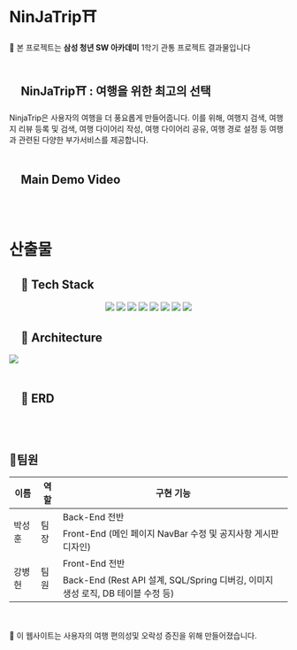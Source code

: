 # NinJaTrip⛩️
🏮 본 프로젝트는 **삼성 청년 SW 아카데미** 1학기 관통 프로젝트 결과물입니다
<br><br>

## 　NinJaTrip⛩️ : 여행을 위한 최고의 선택
NinjaTrip은 사용자의 여행을 더 풍요롭게 만들어줍니다.
이를 위해, 여행지 검색, 여행지 리뷰 등록 및 검색, 여행 다이어리 작성, 여행 다이어리 공유, 여행 경로 설정 등 여행과 관련된 다양한 부가서비스를 제공합니다. 
<br><br>

## 　Main Demo Video
<br><br>
# 산출물 
## 　🔨 Tech Stack
<p align="center">
  <img src="https://img.shields.io/badge/API-Kakao_Map-red?style=flat"> 
  <img src="https://img.shields.io/badge/API-Naver_News-6DB33F?style=flat"> 
  <img src="https://img.shields.io/badge/Library-vue_Bootstrap-563D7C?style=flat&logo=bootstrap&logoColor=white"> 
  <img src="https://img.shields.io/badge/Language-Java-007396?style=flat&logo=java&logoColor=white"> 
  <img src="https://img.shields.io/badge/Language-JavaScript-F7DF1E?style=flat&logo=javascript&logoColor=white"> 
  <img src="https://img.shields.io/badge/Database-MySql-F80000?style=flat&logo=mysql&logoColor=white"> 
  <img src="https://img.shields.io/badge/Framework-Vue-D22128?style=flat&logo=vue.js&logoColor=white"> 
  <img src="https://img.shields.io/badge/Framework-SpringFramework-6DB33F?style=flat&logo=spring&logoColor=white">
</p>

## 　🔨 Architecture
<img src="https://github.com/NinjasTrip/.github/assets/142863071/238eff1b-d2ba-4454-bad0-35d094bb35ac">
<br><br>

## 　🔨 ERD



<br><br>
## 🥋팀원

<table>
  <thead>
    <tr>
      <th>이름</th>
      <th>역할</th>
      <th>구현 기능</th>
    </tr>
  </thead>
  <tbody>
    <tr>
      <td rowspan="2">박성훈</td>
      <td rowspan="2">팀장</td>
      <td>Back-End 전반</td>
    </tr>
        </tr>
    <tr>
      <td>Front-End (메인 페이지 NavBar 수정 및 공지사항 게시판 디자인)</td>
    </tr>
    </tr>
    <tr>
      <td rowspan="2">강병헌</td>
      <td rowspan="2">팀원</td>
      <td>Front-End 전반</td>
    </tr>
        <tr>
      <td>Back-End (Rest API 설계, SQL/Spring 디버깅, 이미지 생성 로직, DB 테이블 수정 등)</td>
    </tr>
  </tbody>
</table>

<br><br>
🏮 이 웹사이트는 사용자의 여행 편의성및 오락성 증진을 위해 만들어졌습니다.
